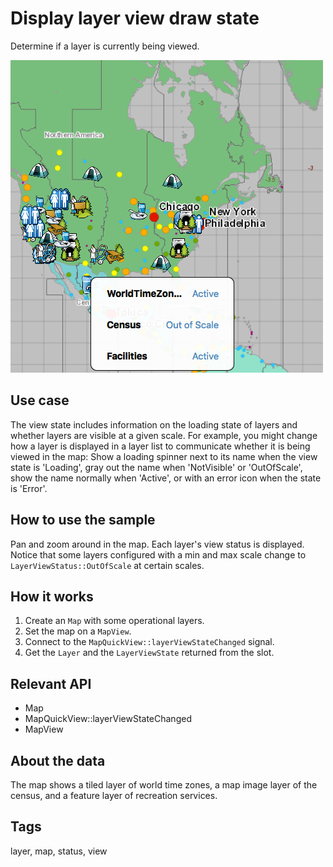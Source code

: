 # Display layer view draw state

Determine if a layer is currently being viewed.

![](screenshot.png)

## Use case

The view state includes information on the loading state of layers and whether layers are visible at a given scale. For example, you might change how a layer is displayed in a layer list to communicate whether it is being viewed in the map: Show a loading spinner next to its name when the view state is 'Loading', gray out the name when 'NotVisible' or 'OutOfScale', show the name normally when 'Active', or with an error icon when the state is 'Error'.

## How to use the sample

Pan and zoom around in the map. Each layer's view status is displayed. Notice that some layers configured with a min and max scale change to `LayerViewStatus::OutOfScale` at certain scales.

## How it works

1. Create an `Map` with some operational layers.
2. Set the map on a `MapView`.
3. Connect to the `MapQuickView::layerViewStateChanged` signal.
4. Get the `Layer` and the `LayerViewState` returned from the slot.

## Relevant API

* Map
* MapQuickView::layerViewStateChanged
* MapView

## About the data

The map shows a tiled layer of world time zones, a map image layer of the census, and a feature layer of recreation services.

## Tags

layer, map, status, view
